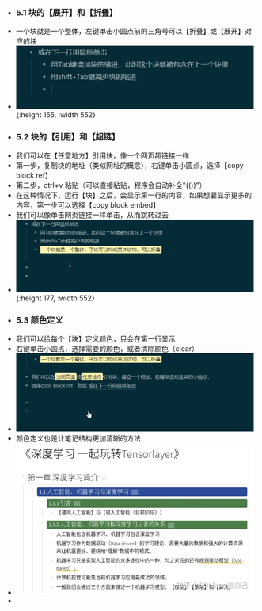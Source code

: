 - ### 5.1 块的【展开】和【折叠】
- 一个块就是一个整体，左键单击小圆点前的三角号可以【折叠】或【展开】对应的块
- ![image.png](../assets/v2-d957fae926d5e2bf5836b86798d3d63b_b.gif){:height 155, :width 552}
- ### 5.2 块的【引用】和【超链】
- 我们可以在【任意地方】引用块，像一个网页超链接一样
- 第一步，复制块的地址（类似网址的概念），右键单击小圆点，选择【copy block ref】
- 第二步，ctrl+v 粘贴（可以直接粘贴，程序会自动补全"(())"）
- 在这种情况下，运行【块】之后，会显示第一行的内容，如果想要显示更多的内容，第一步可以选择【copy block embed】
- 我们可以像单击网页链接一样单击，从而跳转过去
- ![image.png](../assets/v2-8d5fddc3d00a6d2309c31f50f81b8408_b.gif){:height 177, :width 552}
- ### 5.3 颜色定义
- 我们可以给每个【块】定义颜色，只会在第一行显示
- 右键单击小圆点，选择需要的颜色，或者清除颜色（clear）
- ![yanse](../assets/v2-669f3ddcf36d45e5850b8c5ea3242d38_b.gif)
- 颜色定义也是让笔记结构更加清晰的方法
- ![image.png](../assets/image_1648002913398_0.png)
-